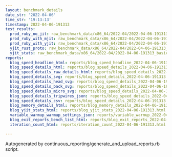 ```yaml
---
layout: benchmark_details
date_str: '2022-04-06'
time_str: '19:13:13'
timestamp: 2022-04-06-191313
test_results:
  prod_ruby_no_jit: raw_benchmark_data/x86_64/2022-04/2022-04-06-191313_basic_benchmark_prod_ruby_no_jit.json
  prod_ruby_with_mjit: raw_benchmark_data/x86_64/2022-04/2022-04-06-191313_basic_benchmark_prod_ruby_with_mjit.json
  prod_ruby_with_yjit: raw_benchmark_data/x86_64/2022-04/2022-04-06-191313_basic_benchmark_prod_ruby_with_yjit.json
  yjit_rust_proto: raw_benchmark_data/x86_64/2022-04/2022-04-06-191313_basic_benchmark_yjit_rust_proto.json
  yjit_stats: raw_benchmark_data/x86_64/2022-04/2022-04-06-191313_basic_benchmark_yjit_stats.json
reports:
  blog_speed_headline_html: reports/blog_speed_headline_2022-04-06-191313.html
  blog_speed_details_html: reports/blog_speed_details_2022-04-06-191313.html
  blog_speed_details_raw_details_html: reports/blog_speed_details_2022-04-06-191313.raw_details.html
  blog_speed_details_svg: reports/blog_speed_details_2022-04-06-191313.svg
  blog_speed_details_head_svg: reports/blog_speed_details_2022-04-06-191313.head.svg
  blog_speed_details_back_svg: reports/blog_speed_details_2022-04-06-191313.back.svg
  blog_speed_details_micro_svg: reports/blog_speed_details_2022-04-06-191313.micro.svg
  blog_speed_details_tripwires_json: reports/blog_speed_details_2022-04-06-191313.tripwires.json
  blog_speed_details_csv: reports/blog_speed_details_2022-04-06-191313.csv
  blog_memory_details_html: reports/blog_memory_details_2022-04-06-191313.html
  blog_yjit_stats_html: reports/blog_yjit_stats_2022-04-06-191313.html
  variable_warmup_warmup_settings_json: reports/variable_warmup_2022-04-06-191313.warmup_settings.json
  blog_exit_reports_bench_list_html: reports/blog_exit_reports_2022-04-06-191313.bench_list.html
  iteration_count_html: reports/iteration_count_2022-04-06-191313.html

---
```

Autogenerated by continuous_reporting/generate_and_upload_reports.rb script.
